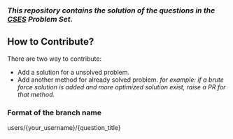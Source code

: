 ### _This repository contains the solution of the questions in the [CSES](https://cses.fi/problemset/) Problem Set._

## How to Contribute?
There are two way to contribute:
* Add a solution for a unsolved problem.
* Add another method for already solved problem. _for example: if a brute force solution is added and more optimized solution exist, raise a PR for that method._

### Format of the branch name
users/{your_username}/{question_title}
